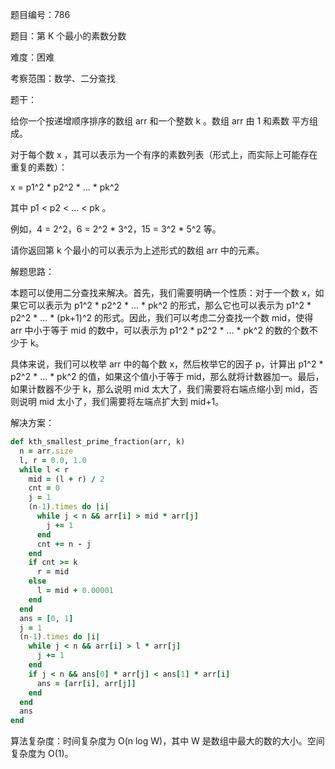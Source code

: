 题目编号：786

题目：第 K 个最小的素数分数

难度：困难

考察范围：数学、二分查找

题干：

给你一个按递增顺序排序的数组 arr 和一个整数 k 。数组 arr 由 1 和素数 平方组成。

对于每个数 x ，其可以表示为一个有序的素数列表（形式上，而实际上可能存在重复的素数）：

x = p1^2 * p2^2 * ... * pk^2

其中 p1 < p2 < ... < pk 。

例如，4 = 2^2，6 = 2^2 * 3^2，15 = 3^2 * 5^2 等。

请你返回第 k 个最小的可以表示为上述形式的数组 arr 中的元素。

解题思路：

本题可以使用二分查找来解决。首先，我们需要明确一个性质：对于一个数 x，如果它可以表示为 p1^2 * p2^2 * ... * pk^2 的形式，那么它也可以表示为 p1^2 * p2^2 * ... * (pk+1)^2 的形式。因此，我们可以考虑二分查找一个数 mid，使得 arr 中小于等于 mid 的数中，可以表示为 p1^2 * p2^2 * ... * pk^2 的数的个数不少于 k。

具体来说，我们可以枚举 arr 中的每个数 x，然后枚举它的因子 p，计算出 p1^2 * p2^2 * ... * pk^2 的值，如果这个值小于等于 mid，那么就将计数器加一。最后，如果计数器不少于 k，那么说明 mid 太大了，我们需要将右端点缩小到 mid，否则说明 mid 太小了，我们需要将左端点扩大到 mid+1。

解决方案：

```ruby
def kth_smallest_prime_fraction(arr, k)
  n = arr.size
  l, r = 0.0, 1.0
  while l < r
    mid = (l + r) / 2
    cnt = 0
    j = 1
    (n-1).times do |i|
      while j < n && arr[i] > mid * arr[j]
        j += 1
      end
      cnt += n - j
    end
    if cnt >= k
      r = mid
    else
      l = mid + 0.00001
    end
  end
  ans = [0, 1]
  j = 1
  (n-1).times do |i|
    while j < n && arr[i] > l * arr[j]
      j += 1
    end
    if j < n && ans[0] * arr[j] < ans[1] * arr[i]
      ans = [arr[i], arr[j]]
    end
  end
  ans
end
```

算法复杂度：时间复杂度为 O(n log W)，其中 W 是数组中最大的数的大小。空间复杂度为 O(1)。